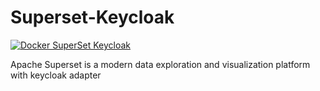 # Superset-Keycloak
[![Docker SuperSet Keycloak](https://github.com/HiWay-Media/Superset-Keycloak/actions/workflows/docker-publish.yml/badge.svg)](https://github.com/HiWay-Media/Superset-Keycloak/actions/workflows/docker-publish.yml)

Apache Superset is a modern data exploration and visualization platform with keycloak adapter